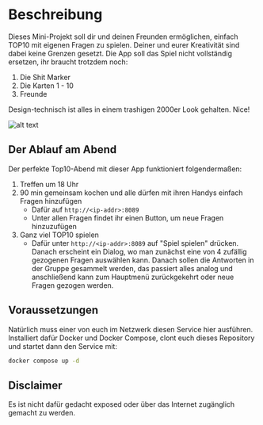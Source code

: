# Beschreibung

Dieses Mini-Projekt soll dir und deinen Freunden ermöglichen, einfach TOP10 mit eigenen Fragen zu spielen. Deiner und eurer Kreativität sind dabei keine Grenzen gesetzt. Die App soll das Spiel nicht vollständig ersetzen, ihr braucht trotzdem noch:

1. Die Shit Marker
2. Die Karten 1 - 10
3. Freunde

Design-technisch ist alles in einem trashigen 2000er Look gehalten. Nice! 

![alt text](https://github.com//MrIwan/top10/blob/main/ressourcen/Screenshot.png?raw=true)

## Der Ablauf am Abend

Der perfekte Top10-Abend mit dieser App funktioniert folgendermaßen: 

1. Treffen um 18 Uhr
2. 90 min gemeinsam kochen und alle dürfen mit ihren Handys einfach Fragen hinzufügen
   - Dafür auf `http://<ip-addr>:8089`
   - Unter allen Fragen findet ihr einen Button, um neue Fragen hinzuzufügen
3. Ganz viel TOP10 spielen
   - Dafür unter `http://<ip-addr>:8089` auf "Spiel spielen" drücken. Danach erscheint ein Dialog, wo man zunächst eine von 4 zufällig gezogenen Fragen auswählen kann. Danach sollen die Antworten in der Gruppe gesammelt werden, das passiert alles analog und anschließend kann zum Hauptmenü zurückgekehrt oder neue Fragen gezogen werden.

## Voraussetzungen

Natürlich muss einer von euch im Netzwerk diesen Service hier ausführen. Installiert dafür Docker und Docker Compose, clont euch dieses Repository und startet dann den Service mit:

```bash
docker compose up -d
```

## Disclaimer

Es ist nicht dafür gedacht exposed oder über das Internet zugänglich gemacht zu werden.

